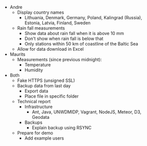 - Andre
	- Display country names
		- Lithuania, Denmark, Germany, Poland, Kalingrad (Russia), Estonia, Latvia, Finland, Sweden
	- Rain fall measurements
		- Show data about rain fall when it is above 10 mm
		- Don't show when rain fall is below that
		- Only stations within 50 km of coastline of the Baltic Sea
	- Allow for data download in Excel
- Maurits
	- Measurements (since previous midnight):
		- Temperature
		- Humidity
- Both
	- Fake HTTPS (unsigned SSL)
	- Backup data from last day
		- Export data
		- Place file in specific folder
	- Technical report
		- Infrastructure
			- Ant, Java, UNWDMIDP, Vagrant, NodeJS, Meteor, D3, Geodata
		- Backups
			- Explain backup using RSYNC
	- Prepare for demo
		- Add example users
